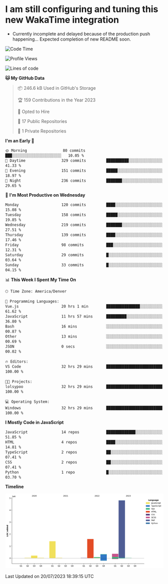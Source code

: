 # I am still configuring and tuning this new WakaTime integration
- Currently incomplete and delayed because of the production push happening... Expected completion of new README soon.
<!--START_SECTION:waka-->
![Code Time](http://img.shields.io/badge/Code%20Time-245%20hrs%2027%20mins-blue)

![Profile Views](http://img.shields.io/badge/Profile%20Views-0-blue)

![Lines of code](https://img.shields.io/badge/From%20Hello%20World%20I%27ve%20Written-8.8%20million%20lines%20of%20code-blue)

**🐱 My GitHub Data** 

> 📦 246.6 kB Used in GitHub's Storage 
 > 
> 🏆 159 Contributions in the Year 2023
 > 
> 💼 Opted to Hire
 > 
> 📜 17 Public Repositories 
 > 
> 🔑 1 Private Repositories 
 > 
**I'm an Early 🐤** 

```text
🌞 Morning                80 commits          ███░░░░░░░░░░░░░░░░░░░░░░   10.05 % 
🌆 Daytime                329 commits         ██████████░░░░░░░░░░░░░░░   41.33 % 
🌃 Evening                151 commits         █████░░░░░░░░░░░░░░░░░░░░   18.97 % 
🌙 Night                  236 commits         ███████░░░░░░░░░░░░░░░░░░   29.65 % 
```
📅 **I'm Most Productive on Wednesday** 

```text
Monday                   120 commits         ████░░░░░░░░░░░░░░░░░░░░░   15.08 % 
Tuesday                  158 commits         █████░░░░░░░░░░░░░░░░░░░░   19.85 % 
Wednesday                219 commits         ███████░░░░░░░░░░░░░░░░░░   27.51 % 
Thursday                 139 commits         ████░░░░░░░░░░░░░░░░░░░░░   17.46 % 
Friday                   98 commits          ███░░░░░░░░░░░░░░░░░░░░░░   12.31 % 
Saturday                 29 commits          █░░░░░░░░░░░░░░░░░░░░░░░░   03.64 % 
Sunday                   33 commits          █░░░░░░░░░░░░░░░░░░░░░░░░   04.15 % 
```


📊 **This Week I Spent My Time On** 

```text
🕑︎ Time Zone: America/Denver

💬 Programming Languages: 
Vue.js                   20 hrs 1 min        ███████████████░░░░░░░░░░   61.62 % 
JavaScript               11 hrs 57 mins      █████████░░░░░░░░░░░░░░░░   36.80 % 
Bash                     16 mins             ░░░░░░░░░░░░░░░░░░░░░░░░░   00.87 % 
Other                    13 mins             ░░░░░░░░░░░░░░░░░░░░░░░░░   00.69 % 
JSON                     0 secs              ░░░░░░░░░░░░░░░░░░░░░░░░░   00.02 % 

🔥 Editors: 
VS Code                  32 hrs 29 mins      █████████████████████████   100.00 % 

🐱‍💻 Projects: 
lolsypoo                 32 hrs 29 mins      █████████████████████████   100.00 % 

💻 Operating System: 
Windows                  32 hrs 29 mins      █████████████████████████   100.00 % 
```

**I Mostly Code in JavaScript** 

```text
JavaScript               14 repos            █████████████░░░░░░░░░░░░   51.85 % 
HTML                     4 repos             ████░░░░░░░░░░░░░░░░░░░░░   14.81 % 
TypeScript               2 repos             ██░░░░░░░░░░░░░░░░░░░░░░░   07.41 % 
CSS                      2 repos             ██░░░░░░░░░░░░░░░░░░░░░░░   07.41 % 
Python                   1 repo              █░░░░░░░░░░░░░░░░░░░░░░░░   03.70 % 
```



**Timeline**

![Lines of Code chart](https://raw.githubusercontent.com/certifiedbice/certifiedbice/main/assets/bar_graph.png)


 Last Updated on 20/07/2023 18:39:15 UTC
<!--END_SECTION:waka-->
